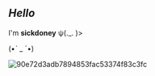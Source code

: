 ## *Hello*
 I'm **sickdoney** ψ(._. )>

<!--
**sickdoney-Carol/sickdoney-Carol** is a ✨ _special_ ✨ repository because its `README.md` (this file) appears on your GitHub profile.

Here are some ideas to get you started:

- 🔭 I'm Caroline 
- 🌱 I'm developing in the JavaScript language 
- 🤔 I use this space to organize and share my projects developed.
- 🤓 I love roblox
- 💬 I don't know how to use this
- 😄 Pronouns: Ro/ck
- 💬 my Gmail is: marzurkiewicz.carol@gmail.com
-->(•ˋ _ ˊ•)
![90e72d3adb7894853fac53374f83c3fc](https://github.com/user-attachments/assets/3aea700d-6193-456b-89ec-e008063daf0b)
